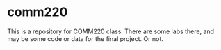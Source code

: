 # comm220
This is a repository for COMM220 class.
There are some labs there, and may be some code or data for the final project. Or not.
